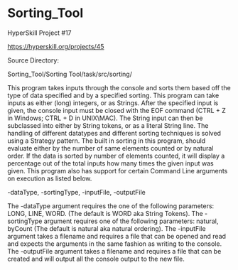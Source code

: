 # Sorting_Tool
HyperSkill Project #17

https://hyperskill.org/projects/45

Source Directory:

Sorting_Tool/Sorting Tool/task/src/sorting/


This program takes inputs through the console and sorts them based off the type of data specified and by a specified sorting. This program can take inputs as either (long) integers, or as Strings. After the specified input is given, the console input must be closed with the EOF command (CTRL + Z in Windows; CTRL + D in UNIX\MAC). The String input can then be subclassed into either by String tokens, or as a literal String line. The handling of different datatypes and different sorting techniques is solved using a Strategy pattern. The built in sorting in this program, should evaluate either by the number of same elements counted or by natural order. If the data is sorted by number of elements counted, it will display a percentage out of the total inputs how many times the given input was given. This program also has support for certain Command Line arguments on execution as listed below.

-dataType, -sortingType, -inputFile, -outputFile

The -dataType argument requires the one of the following parameters: LONG, LINE, WORD. (The default is WORD aka String Tokens).
The -sortingType argument requires one of the following parameters: natural, byCount (The default is natural aka natural ordering).
The -inputFile argument takes a filename and requires a file that can be opened and read and expects the arguments in the same fashion as writing to the console.
The -outputFile argument takes a filename and requires a file that can be created and will output all the console output to the new file.
